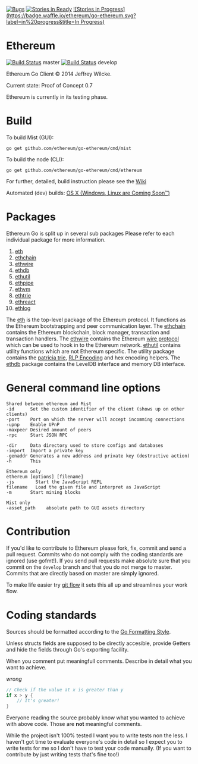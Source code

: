 [![Bugs](https://badge.waffle.io/ethereum/go-ethereum.png?label=bug&title=Bugs)](https://waffle.io/ethereum/go-ethereum)
[![Stories in Ready](https://badge.waffle.io/ethereum/go-ethereum.png?label=ready&title=Ready)](https://waffle.io/ethereum/go-ethereum)
[![Stories in
Progress](https://badge.waffle.io/ethereum/go-ethereum.svg?label=in%20progress&title=In Progress)](http://waffle.io/ethereum/go-ethereum)

Ethereum
========

[![Build
Status](http://build.ethdev.com/buildstatusimage?builder=Linux%20Go%20master%20branch)](http://build.ethdev.com:8010/builders/Linux%20Go%20master%20branch/builds/-1) master [![Build
Status](http://build.ethdev.com/buildstatusimage?builder=Linux%20Go%20develop%20branch)](http://build.ethdev.com:8010/builders/Linux%20Go%20develop%20branch/builds/-1) develop

Ethereum Go Client © 2014 Jeffrey Wilcke.

Current state: Proof of Concept 0.7

Ethereum is currently in its testing phase. 

Build
=====

To build Mist (GUI):

`go get github.com/ethereum/go-ethereum/cmd/mist`

To build the node (CLI):

`go get github.com/ethereum/go-ethereum/cmd/ethereum`

For further, detailed, build instruction please see the [Wiki](https://github.com/ethereum/go-ethereum/wiki/Building-Ethereum(Go))

Automated (dev) builds: [OS X (Windows, Linux are Coming
Soon&trade;)](http://build.ethdev.com/builds/OSX%20Go%20develop%20branch/latest/app/)

Packages
========

Ethereum Go is split up in several sub packages Please refer to each
individual package for more information.
  1. [eth](https://github.com/ethereum/go-ethereum)
  2. [ethchain](https://github.com/ethereum/go-ethereum/tree/master/ethchain)
  3. [ethwire](https://github.com/ethereum/go-ethereum/tree/master/ethwire)
  4. [ethdb](https://github.com/ethereum/go-ethereum/tree/master/ethdb)
  5. [ethutil](https://github.com/ethereum/go-ethereum/tree/master/ethutil)
  6. [ethpipe](https://github.com/ethereum/go-ethereum/tree/master/ethpipe)
  7. [ethvm](https://github.com/ethereum/go-ethereum/tree/master/ethvm)
  8. [ethtrie](https://github.com/ethereum/go-ethereum/tree/master/ethtrie)
  9. [ethreact](https://github.com/ethereum/go-ethereum/tree/master/ethreact)
  10. [ethlog](https://github.com/ethereum/go-ethereum/tree/master/ethlog)

The [eth](https://github.com/ethereum/go-ethereum) is the top-level package
of the Ethereum protocol. It functions as the Ethereum bootstrapping and
peer communication layer. The [ethchain](https://github.com/ethereum/go-ethereum/tree/master/ethchain)
contains the Ethereum blockchain, block manager, transaction and
transaction handlers. The [ethwire](https://github.com/ethereum/go-ethereum/tree/master/ethwire) contains
the Ethereum [wire protocol](http://wiki.ethereum.org/index.php/Wire_Protocol) which can be used
to hook in to the Ethereum network. [ethutil](https://github.com/ethereum/go-ethereum/tree/master/ethutil) contains
utility functions which are not Ethereum specific. The utility package
contains the [patricia trie](http://wiki.ethereum.org/index.php/Patricia_Tree),
[RLP Encoding](http://wiki.ethereum.org/index.php/RLP) and hex encoding
helpers. The [ethdb](https://github.com/ethereum/go-ethereum/tree/master/ethdb) package
contains the LevelDB interface and memory DB interface.

General command line options
============================

```
Shared between ethereum and Mist
-id      Set the custom identifier of the client (shows up on other clients)
-port    Port on which the server will accept incomming connections
-upnp    Enable UPnP
-maxpeer Desired amount of peers
-rpc     Start JSON RPC

-dir     Data directory used to store configs and databases
-import  Import a private key
-genaddr Generates a new address and private key (destructive action)
-h       This

Ethereum only
ethereum [options] [filename]
-js        Start the JavaScript REPL
filename   Load the given file and interpret as JavaScript
-m       Start mining blocks

Mist only
-asset_path    absolute path to GUI assets directory
```

Contribution
============

If you'd like to contribute to Ethereum please fork, fix, commit and
send a pull request. Commits who do not comply with the coding standards
are ignored (use gofmt!). If you send pull requests make absolute sure that you
commit on the `develop` branch and that you do not merge to master.
Commits that are directly based on master are simply ignored.

To make life easier try [git flow](http://nvie.com/posts/a-successful-git-branching-model/) it sets
this all up and streamlines your work flow.

Coding standards
================

Sources should be formatted according to the [Go Formatting
Style](http://golang.org/doc/effective_go.html#formatting).

Unless structs fields are supposed to be directly accesible, provide
Getters and hide the fields through Go's exporting facility.

When you comment put meaningfull comments. Describe in detail what you
want to achieve.

*wrong*

```go
// Check if the value at x is greater than y
if x > y {
    // It's greater!
}
```

Everyone reading the source probably know what you wanted to achieve
with above code. Those are **not** meaningful comments.

While the project isn't 100% tested I want you to write tests non the
less. I haven't got time to evaluate everyone's code in detail so I
expect you to write tests for me so I don't have to test your code
manually. (If you want to contribute by just writing tests that's fine
too!)


